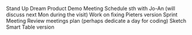Stand Up
Dream Product Demo Meeting
Schedule sth with Jo-An (will discuss next Mon during the visit)
Work on fixing Pieters version
Sprint Meeting
Review meetings plan (perhaps dedicate a day for coding)
Sketch Smart Table version
